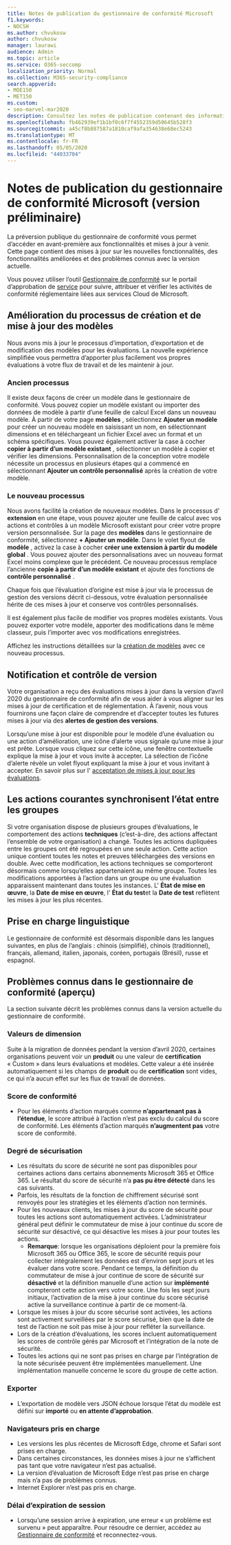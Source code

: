 ```yaml
---
title: Notes de publication du gestionnaire de conformité Microsoft
f1.keywords:
- NOCSH
ms.author: chvukosw
author: chvukosw
manager: laurawi
audience: Admin
ms.topic: article
ms.service: O365-seccomp
localization_priority: Normal
ms.collection: M365-security-compliance
search.appverid:
- MOE150
- MET150
ms.custom:
- seo-marvel-mar2020
description: Consultez les notes de publication contenant des informations sur les nouvelles fonctionnalités et les problèmes connus (à résoudre dans les versions à venir) dans le gestionnaire de conformité Microsoft.
ms.openlocfilehash: fb462939ef1b1bf0c6f7f4552359d50645b528f3
ms.sourcegitcommit: a45cf8b887587a1810caf9afa354638e68ec5243
ms.translationtype: MT
ms.contentlocale: fr-FR
ms.lasthandoff: 05/05/2020
ms.locfileid: "44033704"
---
```

# <a name="microsoft-compliance-manager-preview-release-notes"></a>Notes de publication du gestionnaire de conformité Microsoft (version préliminaire)

La préversion publique du gestionnaire de conformité vous permet d’accéder en avant-première aux fonctionnalités et mises à jour à venir. Cette page contient des mises à jour sur les nouvelles fonctionnalités, des fonctionnalités améliorées et des problèmes connus avec la version actuelle.

Vous pouvez utiliser l’outil [Gestionnaire de conformité](https://servicetrust.microsoft.com/ComplianceManager) sur le portail d’approbation de [service](https://servicetrust.microsoft.com) pour suivre, attribuer et vérifier les activités de conformité réglementaire liées aux services Cloud de Microsoft.

## <a name="improved-template-creation-and-update-process"></a>Amélioration du processus de création et de mise à jour des modèles

Nous avons mis à jour le processus d’importation, d’exportation et de modification des modèles pour les évaluations. La nouvelle expérience simplifiée vous permettra d’apporter plus facilement vos propres évaluations à votre flux de travail et de les maintenir à jour.

### <a name="the-old-process"></a>Ancien processus

Il existe deux façons de créer un modèle dans le gestionnaire de conformité. Vous pouvez copier un modèle existant ou importer des données de modèle à partir d’une feuille de calcul Excel dans un nouveau modèle. À partir de votre page **modèles** , sélectionnez **Ajouter un modèle** pour créer un nouveau modèle en saisissant un nom, en sélectionnant dimensions et en téléchargeant un fichier Excel avec un format et un schéma spécifiques. Vous pouvez également activer la case à cocher **copier à partir d’un modèle existant** , sélectionner un modèle à copier et vérifier les dimensions. Personnalisation de la conception votre modèle nécessite un processus en plusieurs étapes qui a commencé en sélectionnant **Ajouter un contrôle personnalisé** après la création de votre modèle.

### <a name="the-new-process"></a>Le nouveau processus

Nous avons facilité la création de nouveaux modèles. Dans le processus d' **extension** en une étape, vous pouvez ajouter une feuille de calcul avec vos actions et contrôles à un modèle Microsoft existant pour créer votre propre version personnalisée. Sur la page des **modèles** dans le gestionnaire de conformité, sélectionnez **+ Ajouter un modèle**. Dans le volet flyout de **modèle** , activez la case à cocher **créer une extension à partir du modèle global** . Vous pouvez ajouter des personnalisations avec un nouveau format Excel moins complexe que le précédent. Ce nouveau processus remplace l’ancienne **copie à partir d’un modèle existant** et ajoute des fonctions de **contrôle personnalisé** .

Chaque fois que l’évaluation d’origine est mise à jour via le processus de gestion des versions décrit ci-dessous, votre évaluation personnalisée hérite de ces mises à jour et conserve vos contrôles personnalisés.

Il est également plus facile de modifier vos propres modèles existants. Vous pouvez exporter votre modèle, apporter des modifications dans le même classeur, puis l’importer avec vos modifications enregistrées.

Affichez les instructions détaillées sur la [création de modèles](working-with-compliance-manager.md#templates) avec ce nouveau processus.

## <a name="versioning-notice-and-control"></a>Notification et contrôle de version

Votre organisation a reçu des évaluations mises à jour dans la version d’avril 2020 du gestionnaire de conformité afin de vous aider à vous aligner sur les mises à jour de certification et de réglementation. À l’avenir, nous vous fournirons une façon claire de comprendre et d’accepter toutes les futures mises à jour via des **alertes de gestion des versions**.

Lorsqu’une mise à jour est disponible pour le modèle d’une évaluation ou une action d’amélioration, une icône d’alerte vous signale qu’une mise à jour est prête. Lorsque vous cliquez sur cette icône, une fenêtre contextuelle explique la mise à jour et vous invite à accepter. La sélection de l’icône d’alerte révèle un volet flyout expliquant la mise à jour et vous invitant à accepter. En savoir plus sur l' [acceptation de mises à jour pour les évaluations](working-with-compliance-manager.md#versioning-alerts-for-assessment-updates).

## <a name="common-actions-will-synch-status-across-groups"></a>Les actions courantes synchronisent l’état entre les groupes

Si votre organisation dispose de plusieurs groupes d’évaluations, le comportement des actions **techniques** (c’est-à-dire, des actions affectant l’ensemble de votre organisation) a changé. Toutes les actions dupliquées entre les groupes ont été regroupées en une seule action. Cette action unique contient toutes les notes et preuves téléchargées des versions en double. Avec cette modification, les actions techniques se comporteront désormais comme lorsqu’elles appartenaient au même groupe. Toutes les modifications apportées à l’action dans un groupe ou une évaluation apparaissent maintenant dans toutes les instances. L' **État de mise en œuvre**, la **Date de mise en œuvre**, l' **État du test**et la **Date de test** reflètent les mises à jour les plus récentes.

## <a name="language-support"></a>Prise en charge linguistique

Le gestionnaire de conformité est désormais disponible dans les langues suivantes, en plus de l’anglais : chinois (simplifié), chinois (traditionnel), français, allemand, italien, japonais, coréen, portugais (Brésil), russe et espagnol.

## <a name="known-issues-in-compliance-manager-preview"></a>Problèmes connus dans le gestionnaire de conformité (aperçu)

La section suivante décrit les problèmes connus dans la version actuelle du gestionnaire de conformité.

### <a name="dimension-values"></a>Valeurs de dimension

Suite à la migration de données pendant la version d’avril 2020, certaines organisations peuvent voir un **produit** ou une valeur de **certification** « Custom » dans leurs évaluations et modèles. Cette valeur a été insérée automatiquement si les champs de **produit** ou de **certification** sont vides, ce qui n’a aucun effet sur les flux de travail de données.

### <a name="compliance-score"></a>Score de conformité

- Pour les éléments d’action marqués comme **n’appartenant pas à l’étendue**, le score attribué à l’action n’est pas exclu du calcul du score de conformité. Les éléments d’action marqués **n’augmentent pas** votre score de conformité.

### <a name="secure-score"></a>Degré de sécurisation

- Les résultats du score de sécurité ne sont pas disponibles pour certaines actions dans certains abonnements Microsoft 365 et Office 365. Le résultat du score de sécurité n’a **pas pu être détecté** dans les cas suivants.
- Parfois, les résultats de la fonction de chiffrement sécurisé sont renvoyés pour les stratégies et les éléments d’action non terminés.
- Pour les nouveaux clients, les mises à jour du score de sécurité pour toutes les actions sont automatiquement activées. L’administrateur général peut définir le commutateur de mise à jour continue du score de sécurité sur désactivé, ce qui désactive les mises à jour pour toutes les actions.
  - **Remarque**: lorsque les organisations déploient pour la première fois Microsoft 365 ou Office 365, le score de sécurité requis pour collecter intégralement les données est d’environ sept jours et les évaluer dans votre score. Pendant ce temps, la définition du commutateur de mise à jour continue de score de sécurité sur **désactivé** et la définition manuelle d’une action sur **implémenté** compteront cette action vers votre score. Une fois les sept jours initiaux, l’activation de la mise à jour continue du score sécurisé active la surveillance continue à partir de ce moment-là.
- Lorsque les mises à jour du score sécurisé sont activées, les actions sont activement surveillées par le score sécurisé, bien que la date de test de l’action ne soit pas mise à jour pour refléter la surveillance.
- Lors de la création d’évaluations, les scores incluent automatiquement les scores de contrôle gérés par Microsoft et l’intégration de la note de sécurité.
- Toutes les actions qui ne sont pas prises en charge par l’intégration de la note sécurisée peuvent être implémentées manuellement. Une implémentation manuelle concerne le score du groupe de cette action.

### <a name="export"></a>Exporter

- L’exportation de modèle vers JSON échoue lorsque l’état du modèle est défini sur **importé** ou **en attente d’approbation**.

### <a name="supported-browsers"></a>Navigateurs pris en charge

- Les versions les plus récentes de Microsoft Edge, chrome et Safari sont prises en charge.
- Dans certaines circonstances, les données mises à jour ne s’affichent pas tant que votre navigateur n’est pas actualisé.
- La version d’évaluation de Microsoft Edge n’est pas prise en charge mais n’a pas de problèmes connus.
- Internet Explorer n’est pas pris en charge.

### <a name="session-timeout"></a>Délai d’expiration de session

- Lorsqu’une session arrive à expiration, une erreur « un problème est survenu » peut apparaître. Pour résoudre ce dernier, accédez au [Gestionnaire de conformité](https://servicetrust.microsoft.com/ComplianceManager) et reconnectez-vous.

